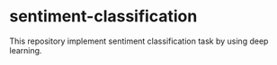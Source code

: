 # sentiment-classification
This repository implement sentiment classification task by using deep learning.
